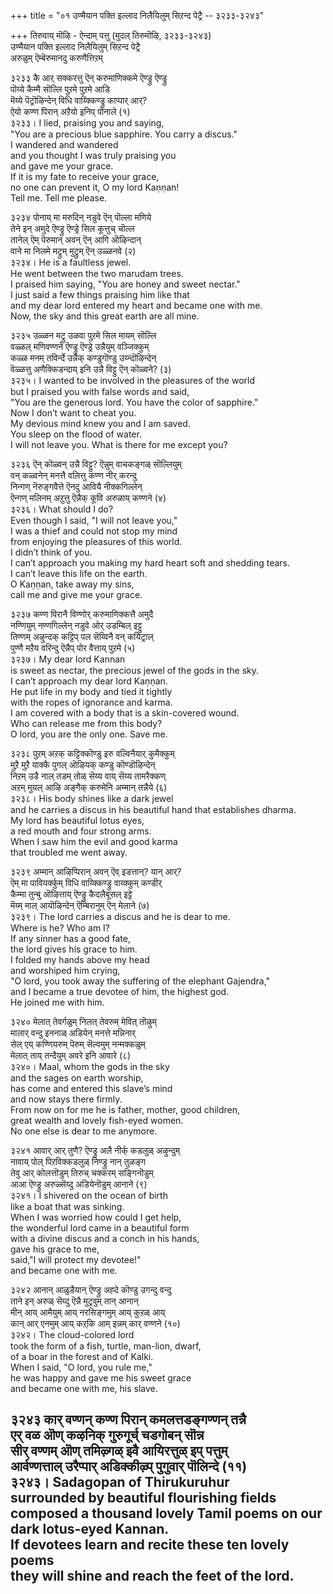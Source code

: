 +++
title = "०१ उण्मैयान पक्ति इल्लाद निलैयिलुम् सिऱन्द पेट्रै -- ३२३३-३२४३"

+++
तिरुवाय् मॊऴि - ऐन्दाम् पत्तु (मुदल् तिरुमॊऴि, ३२३३-३२४३)  
उण्मैयान पक्ति इल्लाद निलैयिलुम् सिऱन्द पेट्रै  
अरुळुम् ऎम्बॆरुमानदु करुणैत्तिऱम्  

३२३३ कै आर् सक्करत्तु ऎन् करुमाणिक्कमे ऎण्ड्रु ऎण्ड्रु  
पॊय्ये कैम्मै सॊल्लि पुऱमे पुऱमे आडि  
मॆय्ये पॆट्रॊऴिन्देन् विधि वाय्क्किण्ड्रु काप्पार् आर्?  
ऐयो कण्ण पिरान् अऱैयो इनिप् पोनाले (१)  
३२३३। I lied, praising you and saying,  
"You are a precious blue sapphire. You carry a discus."  
I wandered and wandered  
and you thought I was truly praising you  
and gave me your grace.  
If it is my fate to receive your grace,  
no one can prevent it, O my lord Kaṇṇan!  
Tell me. Tell me please.  

३२३४ पोनाय् मा मरुदिन् नडुवे ऎन् पॊल्ला मणिये  
तेने इन् अमुदे ऎण्ड्रु ऎण्ड्रे सिल कूत्तुच् चॊल्ल  
तानेल् ऎम् पॆरुमान् अवन् ऎन् आगि ऒऴिन्दान्  
वाने मा निलमे मट्रुम् मुट्रुम् ऎन् उळ्ळनवे (२)  
३२३४। He is a faultless jewel.  
He went between the two marudam trees.  
I praised him saying, "You are honey and sweet nectar."  
I just said a few things praising him like that  
and my dear lord entered my heart and became one with me.  
Now, the sky and this great earth are all mine.  

३२३५ उळ्ळन मट्रु उळवा पुऱमे सिल मायम् सॊल्लि  
वळ्ळल् मणिवण्णने ऎण्ड्रु ऎण्ड्रे उन्नैयुम् वञ्जिक्कुम्  
कळ्ळ मनम् तविर्न्दे उन्नैक् कण्डुगॊण्डु उय्न्दॊऴिन्देन्  
वॆळ्ळत्तु अणैक्किडन्दाय् इनि उन्नै विट्टु ऎन् कॊळ्वने? (३)  
३२३५। I wanted to be involved in the pleasures of the world  
but I praised you with false words and said,  
"You are the generous lord. You have the color of sapphire."  
Now I don’t want to cheat you.  
My devious mind knew you and I am saved.  
You sleep on the flood of water.  
I will not leave you. What is there for me except you?  

३२३६ ऎन् कॊळ्वन् उन्नै विट्टु? ऎन्नुम् वाचकङ्गळ् सॊल्लियुम्  
वन् कळ्वनेन् मनत्तै वलित्तु कण्ण नीर् करन्दु  
निन्गण् नॆरुङ्गवैत्ते ऎनदु आवियै नीक्कगिल्लेन्  
ऎन्गण् मलिनम् अऱुत्तु ऎन्नैक् कूवि अरुळाय् कण्णने (४)  
३२३६। What should I do?  
Even though I said, "I will not leave you,"  
I was a thief and could not stop my mind  
from enjoying the pleasures of this world.  
I didn’t think of you.  
I can’t approach you making my hard heart soft and shedding tears.  
I can’t leave this life on the earth.  
O Kaṇṇan, take away my sins,  
call me and give me your grace.  

३२३७ कण्ण पिरानै विण्णोर् करुमाणिक्कत्तै अमुदै  
नण्णियुम् नण्णगिल्लेन् नडुवे ओर् उडम्बिल् इट्टु  
तिण्णम् अऴुन्दक् कट्टिप् पल सॆय्विनै वन् कयिट्राल्  
पुण्णै मऱैय वरिन्दु ऎन्नैप् पोर वैत्ताय् पुऱमे (५)  
३२३७। My dear lord Kannan  
is sweet as nectar, the precious jewel of the gods in the sky.  
I can’t approach my dear lord Kaṇṇan.  
He put life in my body and tied it tightly  
with the ropes of ignorance and karma.  
I am covered with a body that is a skin-covered wound.  
Who can release me from this body?  
O lord, you are the only one. Save me.  

३२३८ पुऱम् अऱक् कट्टिक्कॊण्डु इरु वल्विनैयार् कुमैक्कुम्  
मुऱै मुऱै याक्कै पुगल् ऒऴियक् कण्डु कॊण्डॊऴिन्देन्  
निऱम् उडै नाल् तडम् तोळ् सॆय्य वाय् सॆय्य तामरैक्कण्  
अऱम् मुयल् आऴि अङ्गैक् करुमेनि अम्मान् तन्नैये (६)  
३२३८। His body shines like a dark jewel  
and he carries a discus in his beautiful hand that establishes dharma.  
My lord has beautiful lotus eyes,  
a red mouth and four strong arms.  
When I saw him the evil and good karma  
that troubled me went away.  

३२३९ अम्मान् आऴिप्पिरान् अवन् ऎव् इडत्तान्? यान् आर्?  
ऎम् मा पावियर्क्कुम् विधि वाय्क्किण्ड्रु वाय्क्कुम् कण्डीर्  
कैम्मा तुन्बु ऒऴित्ताय् ऎण्ड्रु कैदलैबूसल् इट्टे  
मॆय्म् माल् आयॊऴिन्देन् ऎम्बिरानुम् ऎन् मेलाने (७)  
३२३९। The lord carries a discus and he is dear to me.  
Where is he? Who am I?  
If any sinner has a good fate,  
the lord gives his grace to him.  
I folded my hands above my head  
and worshiped him crying,  
"O lord, you took away the suffering of the elephant Gajendra,"  
and I became a true devotee of him, the highest god.  
He joined me with him.  

३२४० मेलात् तेवर्गळुम् निलत् तेवरुम् मेवित् तॊऴुम्  
मालार् वन्दु इननाळ् अडियेन् मनत्ते मन्निनार्  
सेल् एय् कण्णियरुम् पॆरुम् सॆल्वमुम् नन्मक्कळुम्  
मेलात् ताय् तन्दैयुम् अवरे इनि आवारे (८)  
३२४०। Maal, whom the gods in the sky  
and the sages on earth worship,  
has come and entered this slave’s mind  
and now stays there firmly.  
From now on for me he is father, mother, good children,  
great wealth and lovely fish-eyed women.  
No one else is dear to me anymore.  

३२४१ आवार् आर् तुणै? ऎण्ड्रु अलै नीर्क् कडलुळ् अऴुन्दुम्  
नावाय् पोल् पिऱविक्कडलुळ् निण्ड्रु नान् तुळङ्ग  
तेवु आर् कोलत्तॊडुम् तिरुच् चक्करम् सङ्गिनॊडुम्  
आआ ऎण्ड्रु अरुळ्सॆय्दु अडियेनॊडुम् आनाने (९)  
३२४१। I shivered on the ocean of birth  
like a boat that was sinking.  
When I was worried how could I get help,  
the wonderful lord came in a beautiful form  
with a divine discus and a conch in his hands,  
gave his grace to me,  
said,"I will protect my devotee!"  
and became one with me.  

३२४२ आनान् आळुडैयान् ऎण्ड्रु अह्दे कॊण्डु उगन्दु वन्दु  
ताने इन् अरुळ् सॆय्दु ऎन्नै मुट्रवुम् तान् आनान्  
मीन् आय् आमैयुम् आय् नरसिङ्गमुम् आय् कुऱळ् आय्  
कान् आर् एनमुम् आय् कऱ्‌कि आम् इन्नम् कार् वण्णने (१०)  
३२४२। The cloud-colored lord  
took the form of a fish, turtle, man-lion, dwarf,  
of a boar in the forest and of Kalki.  
When I said, "O lord, you rule me,"  
he was happy and gave me his sweet grace  
and became one with me, his slave.  

३२४३ कार् वण्णन् कण्ण पिरान् कमलत्तडङ्गण्णन् तन्नै  
एर् वळ ऒण् कऴनिक् गुरुगूर्च् चडगोबन् सॊन्न  
सीर् वण्णम् ऒण् तमिऴ्गळ् इवै आयिरत्तुळ् इप् पत्तुम्  
आर्वण्णत्ताल् उरैप्पार् अडिक्कीऴ्प् पुगुवार् पॊलिन्दे (११)  
३२४३। Sadagopan of Thirukuruhur  
surrounded by beautiful flourishing fields  
composed a thousand lovely Tamil poems on our dark lotus-eyed Kannan.  
If devotees learn and recite these ten lovely poems  
they will shine and reach the feet of the lord.  
----------  


